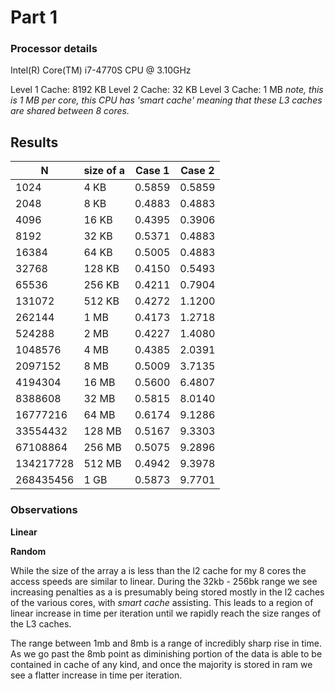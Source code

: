 # Part 1

### Processor details

Intel(R) Core(TM) i7-4770S CPU @ 3.10GHz

Level 1 Cache: 8192 KB
Level 2 Cache: 32	KB
Level 3 Cache: 1 	MB
*note, this is 1 MB per core, this CPU has 'smart cache' meaning that these L3 caches are
shared between 8 cores.*

## Results

|N          |size of a  |Case 1     |Case 2     |
|-----------|-----------|-----------|-----------|
|1024       |4   KB     |0.5859     |0.5859     |
|2048       |8   KB     |0.4883     |0.4883     |
|4096       |16  KB     |0.4395     |0.3906     |
|8192       |32  KB     |0.5371     |0.4883     |
|16384      |64  KB     |0.5005     |0.4883     |
|32768      |128 KB     |0.4150     |0.5493     |
|65536      |256 KB     |0.4211     |0.7904     |
|131072     |512 KB     |0.4272     |1.1200     |
|262144     |1   MB     |0.4173     |1.2718     |
|524288     |2   MB     |0.4227     |1.4080     |
|1048576    |4   MB     |0.4385     |2.0391     |
|2097152    |8   MB     |0.5009     |3.7135     |
|4194304    |16  MB     |0.5600     |6.4807     |
|8388608    |32  MB     |0.5815     |8.0140     |
|16777216   |64  MB     |0.6174     |9.1286     |
|33554432   |128 MB     |0.5167     |9.3303     |
|67108864   |256 MB     |0.5075     |9.2896     |
|134217728  |512 MB     |0.4942     |9.3978     |
|268435456  |1   GB     |0.5873     |9.7701     |

### Observations

**Linear**


**Random**

While the size of the array a is less than the l2 cache for my 8 cores the access speeds are
similar to linear. During the 32kb - 256bk range we see increasing penalties as a is presumably
being stored mostly in the l2 caches of the various cores, with *smart cache* assisting. This 
leads to a region of linear increase in time per iteration until we rapidly reach the size 
ranges of the L3 caches.

The range between 1mb and 8mb is a range of incredibly sharp rise in time. As we go past the 
8mb point as diminishing portion of the data is able to be contained in cache of any kind, 
and once the majority is stored in ram we see a flatter increase in time per iteration.


